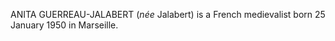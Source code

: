 ANITA GUERREAU-JALABERT (_née_ Jalabert) is a French medievalist born 25 January 1950 in Marseille.
